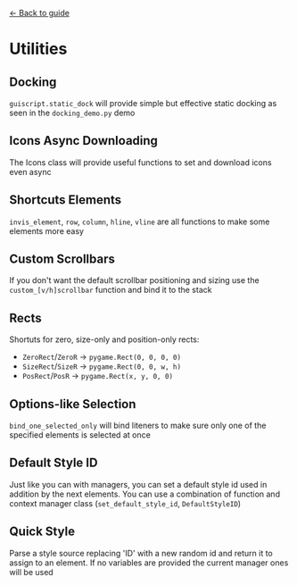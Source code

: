 [<- Back to guide](./guide.md)
# Utilities

## Docking
`guiscript.static_dock` will provide simple but effective static docking as seen in the `docking_demo.py` demo

## Icons Async Downloading
The Icons class will provide useful functions to set and download icons even async

## Shortcuts Elements
`invis_element`, `row`, `column`, `hline`, `vline` are all functions to make some elements more easy

## Custom Scrollbars
If you don't want the default scrollbar positioning and sizing use the `custom_[v/h]scrollbar` function and bind it to the stack

## Rects
Shortuts for zero, size-only and position-only rects:
- `ZeroRect`/`ZeroR` -> `pygame.Rect(0, 0, 0, 0)`
- `SizeRect`/`SizeR` -> `pygame.Rect(0, 0, w, h)`
- `PosRect`/`PosR` -> `pygame.Rect(x, y, 0, 0)`

## Options-like Selection
`bind_one_selected_only` will bind liteners to make sure only one of the specified elements is selected at once

## Default Style ID
Just like you can with managers, you can set a default style id used in addition by the next elements. You can use a combination of function and context manager class (`set_default_style_id`, `DefaultStyleID`)

## Quick Style
Parse a style source replacing 'ID' with a new random id and return it to assign to an element. If no variables are provided the current manager ones will be used